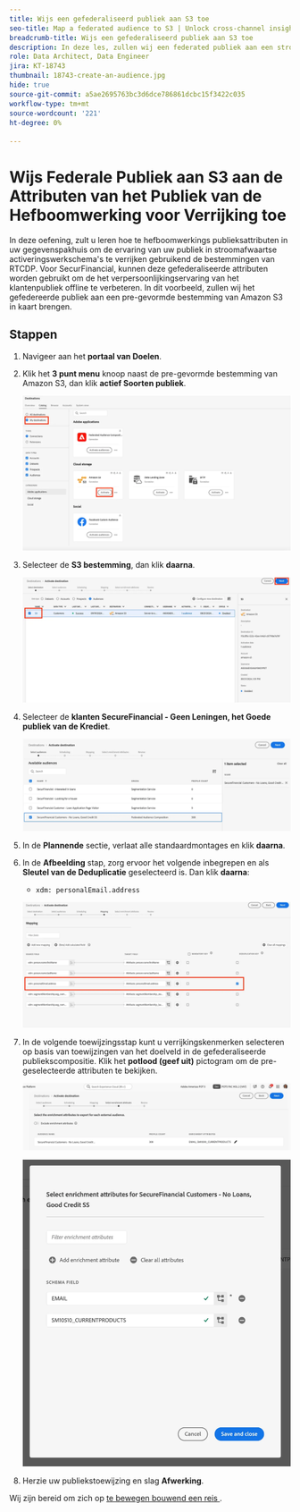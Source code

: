 ```yaml
---
title: Wijs een gefederaliseerd publiek aan S3 toe
seo-title: Map a federated audience to S3 | Unlock cross-channel insights with Federated Audience Composition
breadcrumb-title: Wijs een gefederaliseerd publiek aan S3 toe
description: In deze les, zullen wij een federated publiek aan een stroomafwaartse bestemming van Real-Time CDP in kaart brengen om een gepersonaliseerde off-line ervaring te steunen.
role: Data Architect, Data Engineer
jira: KT-18743
thumbnail: 18743-create-an-audience.jpg
hide: true
source-git-commit: a5ae2695763bc3d6dce786861dcbc15f3422c035
workflow-type: tm+mt
source-wordcount: '221'
ht-degree: 0%

---
```



# Wijs Federale Publiek aan S3 aan de Attributen van het Publiek van de Hefboomwerking voor Verrijking toe

In deze oefening, zult u leren hoe te hefboomwerkings publieksattributen in uw gegevenspakhuis om de ervaring van uw publiek in stroomafwaartse activeringswerkschema&#39;s te verrijken gebruikend de bestemmingen van RTCDP. Voor SecurFinancial, kunnen deze gefederaliseerde attributen worden gebruikt om de het verpersoonlijkingservaring van het klantenpubliek offline te verbeteren. In dit voorbeeld, zullen wij het gefedereerde publiek aan een pre-gevormde bestemming van Amazon S3 in kaart brengen.

## Stappen

1. Navigeer aan het **portaal van Doelen**.

2. Klik het **3 punt menu** knoop naast de pre-gevormde bestemming van Amazon S3, dan klik **actief Soorten publiek**.

   ![ activeer-publiek ](assets/activate-audiences.png)

3. Selecteer de **S3 bestemming**, dan klik **daarna**.

   ![ uitgezocht-s3-bestemming ](assets/select-s3-destination.png)

4. Selecteer de **klanten SecureFinancial - Geen Leningen, het Goede publiek van de Krediet**.

   ![ selecteren-s3-publiek ](assets/select-s3-audience.png)

5. In de **Plannende** sectie, verlaat alle standaardmontages en klik **daarna**.

6. In de **Afbeelding** stap, zorg ervoor het volgende inbegrepen en als **Sleutel van de Deduplicatie** geselecteerd is. Dan klik **daarna**:
   - `xdm: personalEmail.address`

   ![ deduplicatie-sleutel ](assets/deduplication-key.png)

7. In de volgende toewijzingsstap kunt u verrijkingskenmerken selecteren op basis van toewijzingen van het doelveld in de gefederaliseerde publiekscompositie. Klik het **potlood (geef uit)** pictogram om de pre-geselecteerde attributen te bekijken.

   ![ geef-attributen uit ](assets/edit-attributes.png)

   ![ definitief-attributen ](assets/final-attribution.png)

8. Herzie uw publiekstoewijzing en slag **Afwerking**.

Wij zijn bereid om zich op [ te bewegen bouwend een reis ](build-journey-federated-audience.md).
